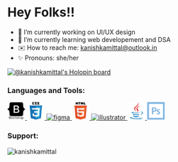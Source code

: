 ##### 

<h1> Hey Folks!! </h1>

- 🌻 I’m currently working on UI/UX design
- 🌱 I’m currently learning web developement and DSA
- ✉️ How to reach me: kanishkamittal@outlook.in
- ✨ Pronouns: she/her

[![@kanishkamittal's Holopin board](https://holopin.me/kanishkamittal)](https://holopin.io/@kanishkamittal)

<!-- <h3 align="center">A passionate frontend developer from India</h3> -->

<!-- <p align="left"> <img src="https://komarev.com/ghpvc/?username=mittalkanishka&label=Profile%20views&color=0e75b6&style=flat" alt="mittalkanishka" /> </p> -->

<!-- <h3 align="left">Connect with me:</h3> -->
<p align="left">
</p>

<h3 align="left">Languages and Tools:</h3>
<p align="left"> <a href="https://getbootstrap.com" target="_blank" rel="noreferrer"> <img src="https://raw.githubusercontent.com/devicons/devicon/master/icons/bootstrap/bootstrap-plain-wordmark.svg" alt="bootstrap" width="40" height="40"/> </a> <a href="https://www.w3schools.com/css/" target="_blank" rel="noreferrer"> <img src="https://raw.githubusercontent.com/devicons/devicon/master/icons/css3/css3-original-wordmark.svg" alt="css3" width="40" height="40"/> </a> <a href="https://www.figma.com/" target="_blank" rel="noreferrer"> <img src="https://www.vectorlogo.zone/logos/figma/figma-icon.svg" alt="figma" width="40" height="40"/> </a> <a href="https://www.w3.org/html/" target="_blank" rel="noreferrer"> <img src="https://raw.githubusercontent.com/devicons/devicon/master/icons/html5/html5-original-wordmark.svg" alt="html5" width="40" height="40"/> </a> <a href="https://www.adobe.com/in/products/illustrator.html" target="_blank" rel="noreferrer"> <img src="https://www.vectorlogo.zone/logos/adobe_illustrator/adobe_illustrator-icon.svg" alt="illustrator" width="40" height="40"/> </a> <a href="https://www.java.com" target="_blank" rel="noreferrer"> <img src="https://raw.githubusercontent.com/devicons/devicon/master/icons/java/java-original.svg" alt="java" width="40" height="40"/> </a> <a href="https://www.photoshop.com/en" target="_blank" rel="noreferrer"> <img src="https://raw.githubusercontent.com/devicons/devicon/master/icons/photoshop/photoshop-line.svg" alt="photoshop" width="40" height="40"/> </a> </p>

<h3 align="left">Support:</h3>
<p><a href="https://www.buymeacoffee.com/kanishkamittal"> <img align="left" src="https://cdn.buymeacoffee.com/buttons/v2/default-yellow.png" height="50" width="210" alt="kanishkamittal" /></a></p><br><br>

